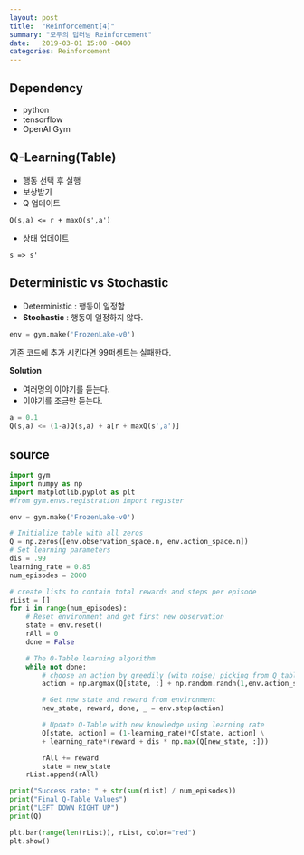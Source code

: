 ```yaml
---
layout: post
title:  "Reinforcement[4]"
summary: "모두의 딥러닝 Reinforcement"
date:   2019-03-01 15:00 -0400
categories: Reinforcement
---
```


## Dependency
- python
- tensorflow
- OpenAI Gym

## Q-Learning(Table)
- 행동 선택 후 실행
- 보상받기
- Q 업데이트

```
Q(s,a) <= r + maxQ(s',a')
```

- 상태 업데이트

```
s => s'
```

## Deterministic vs Stochastic
- Deterministic : 행동이 일정함
- **Stochastic** : 행동이 일정하지 않다.

```python
env = gym.make('FrozenLake-v0')
```

기존 코드에 추가 시킨다면 99퍼센트는 실패한다.

**Solution**
- 여러명의 이야기를 듣는다.
- 이야기를 조금만 듣는다.

```python
a = 0.1
Q(s,a) <= (1-a)Q(s,a) + a[r + maxQ(s',a')]
```

## source
```python
import gym
import numpy as np
import matplotlib.pyplot as plt
#from gym.envs.registration import register

env = gym.make('FrozenLake-v0')

# Initialize table with all zeros
Q = np.zeros([env.observation_space.n, env.action_space.n])
# Set learning parameters
dis = .99
learning_rate = 0.85
num_episodes = 2000

# create lists to contain total rewards and steps per episode
rList = []
for i in range(num_episodes):
    # Reset environment and get first new observation
    state = env.reset()
    rAll = 0
    done = False

    # The Q-Table learning algorithm
    while not done:
        # choose an action by greedily (with noise) picking from Q table
        action = np.argmax(Q[state, :] + np.random.randn(1,env.action_space.n) / (i+1))

        # Get new state and reward from environment
        new_state, reward, done, _ = env.step(action)

        # Update Q-Table with new knowledge using learning rate
        Q[state, action] = (1-learning_rate)*Q[state, action] \
        + learning_rate*(reward + dis * np.max(Q[new_state, :]))

        rAll += reward
        state = new_state
    rList.append(rAll)

print("Success rate: " + str(sum(rList) / num_episodes))
print("Final Q-Table Values")
print("LEFT DOWN RIGHT UP")
print(Q)

plt.bar(range(len(rList)), rList, color="red")
plt.show()
```
